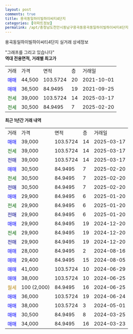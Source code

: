 ```yaml
---
layout: post
comments: true
title: 용곡동일하이빌하이씨티4단지
categories: [아파트정보]
permalink: /apt/충청남도천안시동남구용곡동용곡동일하이빌하이씨티4단지
---
```


용곡동일하이빌하이씨티4단지 실거래 상세정보

<script type="text/javascript">
  google.charts.load('current', {'packages':['line', 'corechart']});
  google.charts.setOnLoadCallback(drawChart);

  function drawChart() {
    var data = new google.visualization.DataTable();
    data.addColumn('date', '거래일');
    data.addColumn('number', "매매");
    data.addColumn('number', "전세");
    data.addColumn('number', "전매");

    data.addRows([[new Date(Date.parse("2025-03-17")), 39000, null, null], [new Date(Date.parse("2025-03-17")), null, 39000, null], [new Date(Date.parse("2025-03-17")), null, null, 39000], [new Date(Date.parse("2025-02-20")), 30500, null, null], [new Date(Date.parse("2025-02-20")), null, 30500, null], [new Date(Date.parse("2025-02-20")), null, null, 30500], [new Date(Date.parse("2025-01-20")), 29900, null, null], [new Date(Date.parse("2025-01-20")), null, 29900, null], [new Date(Date.parse("2025-01-20")), null, null, 29900], [new Date(Date.parse("2024-12-20")), 29900, null, null], [new Date(Date.parse("2024-12-20")), null, 29900, null], [new Date(Date.parse("2024-12-20")), null, null, 29900], [new Date(Date.parse("2024-08-16")), 28000, null, null], [new Date(Date.parse("2024-08-05")), 29400, null, null], [new Date(Date.parse("2024-06-29")), 41000, null, null], [new Date(Date.parse("2024-06-25")), 38000, null, null], [new Date(Date.parse("2024-06-25")), null, null, null], [new Date(Date.parse("2024-06-24")), 36000, null, null], [new Date(Date.parse("2024-05-01")), 38000, null, null], [new Date(Date.parse("2024-03-25")), 30500, null, null], [new Date(Date.parse("2024-03-23")), 34000, null, null]]);

    var options = {
      hAxis: {
        format: 'yyyy/MM/dd'
      },    
      lineWidth: 0,
      pointsVisible: true,    
      title: '최근 1년간 유형별 실거래가 분포',
      legend: { position: 'bottom' }
    };

    var formatter = new google.visualization.NumberFormat({pattern:'###,###'} );
    formatter.format(data, 1);
    formatter.format(data, 2);
    
    setTimeout(function() {
        var chart = new google.visualization.LineChart(document.getElementById('columnchart_material'));
        chart.draw(data, (options));
        document.getElementById('loading').style.display = 'none';
    }, 200);
  }
</script>


<div id="loading" style="z-index:20; display: block; margin-left: 0px">"그래프를 그리고 있습니다"</div>
<div id="columnchart_material" style="width: 95%; margin-left: 0px; display: block"></div>
<!-- contents start -->
<b>역대 전용면적, 거래별 최고가</b>
<table class="sortable">
    <tr>
      <td>거래</td>
      <td>가격</td>
      <td>면적</td>
      <td>층</td>
      <td>거래일</td>
    </tr>
        <tr>
          <td><a style="color: blue">매매</a></td>
          <td>44,500</td>
          <td>103.5724</td>
          <td>20</td>
          <td>2021-10-01</td>
        </tr>            <tr>
          <td><a style="color: blue">매매</a></td>
          <td>36,500</td>
          <td>84.9495</td>
          <td>19</td>
          <td>2021-09-25</td>
        </tr>        
        <tr>
              <td><a style="color: darkgreen">전세</a></td>
              <td>39,000</td>
              <td>103.5724</td>
              <td>14</td>
              <td>2025-03-17</td>
            </tr>            <tr>
              <td><a style="color: darkgreen">전세</a></td>
              <td>30,500</td>
              <td>84.9495</td>
              <td>7</td>
              <td>2025-02-20</td>
            </tr>        
    
</table>

<b>최근 1년간 거래 내역</b>

<table class="sortable">
    <tr>
      <td>거래</td>
      <td>가격</td>
      <td>면적</td>
      <td>층</td>
      <td>거래일</td>
    </tr>
    <tr>
      <td><a style="color: blue">매매</a></td>
      <td>39,000</td>
      <td>103.5724</td>
      <td>14</td>
      <td>2025-03-17</td>
    </tr>          <tr>
      <td><a style="color: darkgreen">전세</a></td>
      <td>39,000</td>
      <td>103.5724</td>
      <td>14</td>
      <td>2025-03-17</td>
    </tr>          <tr>
      <td><a style="color: darkblue">전매</a></td>
      <td>39,000</td>
      <td>103.5724</td>
      <td>14</td>
      <td>2025-03-17</td>
    </tr>          <tr>
      <td><a style="color: blue">매매</a></td>
      <td>30,500</td>
      <td>84.9495</td>
      <td>7</td>
      <td>2025-02-20</td>
    </tr>          <tr>
      <td><a style="color: darkgreen">전세</a></td>
      <td>30,500</td>
      <td>84.9495</td>
      <td>7</td>
      <td>2025-02-20</td>
    </tr>          <tr>
      <td><a style="color: darkblue">전매</a></td>
      <td>30,500</td>
      <td>84.9495</td>
      <td>7</td>
      <td>2025-02-20</td>
    </tr>          <tr>
      <td><a style="color: blue">매매</a></td>
      <td>29,900</td>
      <td>84.9495</td>
      <td>6</td>
      <td>2025-01-20</td>
    </tr>          <tr>
      <td><a style="color: darkgreen">전세</a></td>
      <td>29,900</td>
      <td>84.9495</td>
      <td>6</td>
      <td>2025-01-20</td>
    </tr>          <tr>
      <td><a style="color: darkblue">전매</a></td>
      <td>29,900</td>
      <td>84.9495</td>
      <td>6</td>
      <td>2025-01-20</td>
    </tr>          <tr>
      <td><a style="color: blue">매매</a></td>
      <td>29,900</td>
      <td>84.9495</td>
      <td>19</td>
      <td>2024-12-20</td>
    </tr>          <tr>
      <td><a style="color: darkgreen">전세</a></td>
      <td>29,900</td>
      <td>84.9495</td>
      <td>19</td>
      <td>2024-12-20</td>
    </tr>          <tr>
      <td><a style="color: darkblue">전매</a></td>
      <td>29,900</td>
      <td>84.9495</td>
      <td>19</td>
      <td>2024-12-20</td>
    </tr>          <tr>
      <td><a style="color: blue">매매</a></td>
      <td>28,000</td>
      <td>84.9495</td>
      <td>2</td>
      <td>2024-08-16</td>
    </tr>          <tr>
      <td><a style="color: blue">매매</a></td>
      <td>29,400</td>
      <td>84.9495</td>
      <td>15</td>
      <td>2024-08-05</td>
    </tr>          <tr>
      <td><a style="color: blue">매매</a></td>
      <td>41,000</td>
      <td>103.5724</td>
      <td>10</td>
      <td>2024-06-29</td>
    </tr>          <tr>
      <td><a style="color: blue">매매</a></td>
      <td>38,000</td>
      <td>103.5724</td>
      <td>10</td>
      <td>2024-06-25</td>
    </tr>          <tr>
      <td><a style="color: darkgoldenrod">월세</a></td>
      <td>100 (2,000)</td>
      <td>84.9495</td>
      <td>16</td>
      <td>2024-06-25</td>
    </tr>          <tr>
      <td><a style="color: blue">매매</a></td>
      <td>36,000</td>
      <td>103.5724</td>
      <td>19</td>
      <td>2024-06-24</td>
    </tr>          <tr>
      <td><a style="color: blue">매매</a></td>
      <td>38,000</td>
      <td>103.5724</td>
      <td>3</td>
      <td>2024-05-01</td>
    </tr>          <tr>
      <td><a style="color: blue">매매</a></td>
      <td>30,500</td>
      <td>84.9495</td>
      <td>8</td>
      <td>2024-03-25</td>
    </tr>          <tr>
      <td><a style="color: blue">매매</a></td>
      <td>34,000</td>
      <td>84.9495</td>
      <td>16</td>
      <td>2024-03-23</td>
    </tr>      </table>
<!-- contents end -->    

